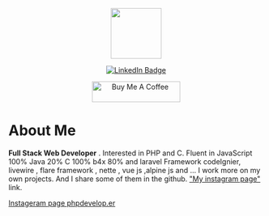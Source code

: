 
<p align="center"><img src="https://media.giphy.com/media/M9gbBd9nbDrOTu1Mqx/giphy.gif" width="100"/></p>
<p align="center">
<a href="https://www.linkedin.com/in/kakbar"><img src="https://img.shields.io/badge/LinkedIn-blue?style=for-the-badge&logo=linkedin&logoColor=white" alt="LinkedIn Badge"></a>
</p>
<p align="center">
<a href="https://idpay.ir/sajjadeftekhari" target="_blank"><img src="https://cdn.buymeacoffee.com/buttons/default-orange.png" alt="Buy Me A Coffee" height="41" width="174"></a>
</p>

<div>
  <h1> About Me </h1>
  <p> <b>Full Stack Web Developer</b> . Interested in PHP and C. Fluent in JavaScript 100% Java 20% C 100% b4x 80% and laravel Framework codeIgnier, livewire , flare framework , nette , vue js ,alpine js and ...
   I work more on my own projects. And I share some of them in the github.
  <a target="_blank" href="https://www.instagram.com/phpdevelop.er/">"My instagram page"</a> link.</p>
</div>

<a class="ml-25" href="https://www.instagram.com/phpdevelop.er/" target="_blank"><span class="float-md-right ">Instageram page phpdevelop.er  </span></a>


<!---
sajjadef98/sajjadef98 is a ✨ special ✨ repository because its `README.md` (this file) appears on your GitHub profile.
You can click the Preview link to take a look at your changes.
--->
